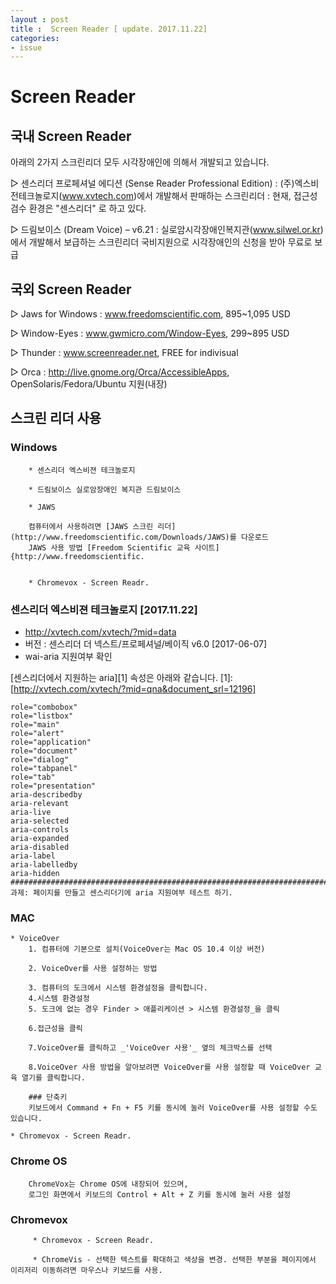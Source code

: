 ```yaml
---
layout : post
title :  Screen Reader [ update. 2017.11.22]
categories: 
- issue
---
```




# Screen Reader


## 국내 Screen Reader 

아래의 2가지 스크린리더 모두 시각장애인에 의해서 개발되고 있습니다.  

▷ 센스리더 프로페셔널 에디션 (Sense Reader Professional Edition)
  : (주)엑스비전테크놀로지(www.xvtech.com)에서 개발해서 판매하는 스크린리더
  :  현재, 접근성 검수 환경은  "센스리더" 로 하고 있다. 


▷ 드림보이스 (Dream Voice) – v6.21 
  : 실로암시각장애인복지관(www.silwel.or.kr)에서 개발해서 보급하는 스크린리더
  	국비지원으로 시각장애인의 신청을 받아 무료로 보급

<!--
## 참고 사이트 
http://egloos.zum.com/njpaiks/v/882649
-->

## 국외 Screen Reader
▷ Jaws for Windows : www.freedomscientific.com, 895~1,095 USD 

▷ Window-Eyes : www.gwmicro.com/Window-Eyes, 299~895 USD

▷ Thunder : www.screenreader.net, FREE for indivisual 

▷ Orca : http://live.gnome.org/Orca/AccessibleApps, OpenSolaris/Fedora/Ubuntu 지원(내장)



## 스크린 리더 사용 

### Windows

~~~
	* 센스리더 엑스비젼 테크놀로지

	* 드림보이스 실로암장애인 복지관 드림보이스 

	* JAWS

	컴퓨터에서 사용하려면 [JAWS 스크린 리더] (http://www.freedomscientific.com/Downloads/JAWS)를 다운로드
	JAWS 사용 방법 [Freedom Scientific 교육 사이트] {http://www.freedomscientific.


	* Chromevox - Screen Readr.	

~~~


### 센스리더 엑스비젼 테크놀로지 [2017.11.22]
- http://xvtech.com/xvtech/?mid=data
- 버전 : 센스리더 더 넥스트/프로페셔널/베이직 v6.0 [2017-06-07]
- wai-aria 지원여부 확인

[센스리더에서 지원하는 aria][1] 속성은 아래와 같습니다.
[1]: [http://xvtech.com/xvtech/?mid=qna&document_srl=12196]

	role="combobox"
	role="listbox"
	role="main"
	role="alert"
	role="application"
	role="document"
	role="dialog"
	role="tabpanel"
	role="tab"
	role="presentation"
	aria-describedby
	aria-relevant
	aria-live
	aria-selected
	aria-controls
	aria-expanded
	aria-disabled
	aria-label
	aria-labelledby
	aria-hidden
	###########################################################################
	과제: 페이지를 만들고 센스리더기에 aria 지원여부 테스트 하기. 




### MAC
		
	* VoiceOver
		1. 컴퓨터에 기본으로 설치(VoiceOver는 Mac OS 10.4 이상 버전)

		2. VoiceOver를 사용 설정하는 방법

		3. 컴퓨터의 도크에서 시스템 환경설정을 클릭합니다.
		4.시스템 환경설정
		5. 도크에 없는 경우 Finder > 애플리케이션 > 시스템 환경설정_을 클릭 
		
		6.접근성을 클릭
		
		7.VoiceOver를 클릭하고 _'VoiceOver 사용'_ 옆의 체크박스를 선택

		8.VoiceOver 사용 방법을 알아보려면 VoiceOver를 사용 설정할 때 VoiceOver 교육 열기를 클릭합니다.

		### 단축키 
		키보드에서 Command + Fn + F5 키를 동시에 눌러 VoiceOver를 사용 설정할 수도 있습니다.

	* Chromevox - Screen Readr.


### Chrome OS

~~~
	ChromeVox는 Chrome OS에 내장되어 있으며, 
	로그인 화면에서 키보드의 Control + Alt + Z 키를 동시에 눌러 사용 설정
~~~

### Chromevox

~~~  
	 * Chromevox - Screen Readr.

	 * ChromeVis - 선택한 텍스트를 확대하고 색상을 변경. 선택한 부분을 페이지에서 이리저리 이동하려면 마우스나 키보드를 사용.
~~~




	










 



